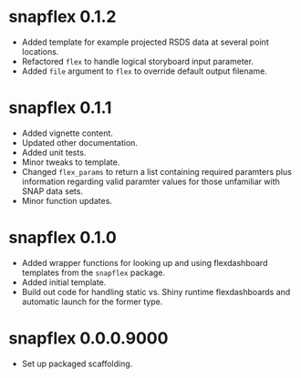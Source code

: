 # snapflex 0.1.2

* Added template for example projected RSDS data at several point locations.
* Refactored `flex` to handle logical storyboard input parameter.
* Added `file` argument to `flex` to override default output filename.

# snapflex 0.1.1

* Added vignette content.
* Updated other documentation.
* Added unit tests.
* Minor tweaks to template.
* Changed `flex_params` to return a list containing required paramters plus information regarding valid paramter values for those unfamiliar with SNAP data sets.
* Minor function updates.

# snapflex 0.1.0

* Added wrapper functions for looking up and using flexdashboard templates from the `snapflex` package.
* Added initial template.
* Build out code for handling static vs. Shiny runtime flexdashboards and automatic launch for the former type.

# snapflex 0.0.0.9000

* Set up packaged scaffolding.
